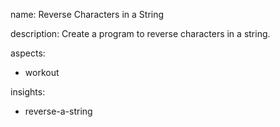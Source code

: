 name: Reverse Characters in a String

description: Create a program to reverse characters in a string.

aspects:
  - workout

insights:
  - reverse-a-string
